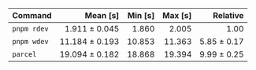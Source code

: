 | Command | Mean [s] | Min [s] | Max [s] | Relative |
|:---|---:|---:|---:|---:|
| `pnpm rdev` | 1.911 ± 0.045 | 1.860 | 2.005 | 1.00 |
| `pnpm wdev` | 11.184 ± 0.193 | 10.853 | 11.363 | 5.85 ± 0.17 |
| `parcel` | 19.094 ± 0.182 | 18.868 | 19.394 | 9.99 ± 0.25 |
